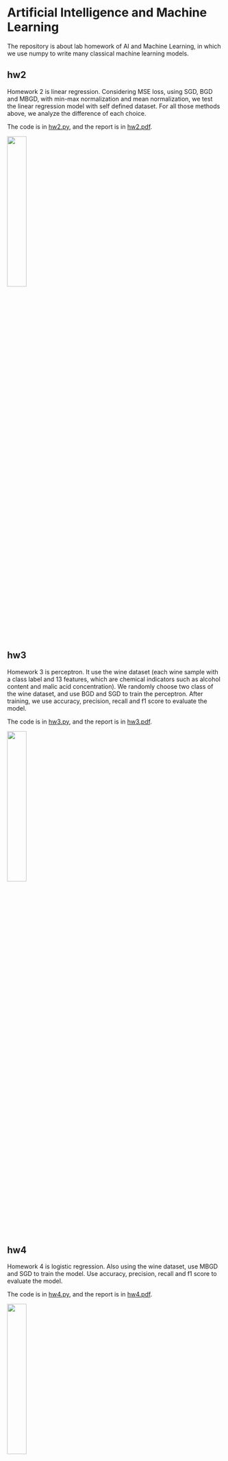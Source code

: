 # Artificial Intelligence and Machine Learning

The repository is about lab homework of AI and Machine Learning, in which we use numpy to write many classical machine learning models.

## hw2
Homework 2 is linear regression. Considering MSE loss, using SGD, BGD and MBGD, with min-max normalization and mean normalization, we test the linear regression model with self defined dataset. For all those methods above, we analyze the difference of each choice.

The code is in [hw2.py](https://github.com/Wendy-Ying/AI-and-Machine-Learning-Lab/blob/main/hw2.py), and the report is in [hw2.pdf](https://github.com/Wendy-Ying/AI-and-Machine-Learning-Lab/blob/main/%E4%BA%BA%E5%B7%A5%E6%99%BA%E8%83%BD%E4%B8%8E%E6%9C%BA%E5%99%A8%E5%AD%A6%E4%B9%A0hw2.pdf).

<img src="https://github.com/user-attachments/assets/5e30576f-4fde-4ff2-b713-40712ca1ed32" width="30%">

## hw3
Homework 3 is perceptron. It use the wine dataset (each wine sample with a class label and 13 features, which are chemical indicators such as alcohol content and malic acid concentration). We randomly choose two class of the wine dataset, and use BGD and SGD to train the perceptron. After training, we use accuracy, precision, recall and f1 score to evaluate the model.

The code is in [hw3.py](https://github.com/Wendy-Ying/AI-and-Machine-Learning-Lab/blob/main/hw3.py), and the report is in [hw3.pdf](https://github.com/Wendy-Ying/AI-and-Machine-Learning-Lab/blob/main/%E4%BA%BA%E5%B7%A5%E6%99%BA%E8%83%BD%E4%B8%8E%E6%9C%BA%E5%99%A8%E5%AD%A6%E4%B9%A0hw3.pdf).

<img src="https://github.com/user-attachments/assets/64c41536-9e29-4d61-9180-94dfe2bb5865" width="30%">

## hw4
Homework 4 is logistic regression. Also using the wine dataset, use MBGD and SGD to train the model. Use accuracy, precision, recall and f1 score to evaluate the model.

The code is in [hw4.py](https://github.com/Wendy-Ying/AI-and-Machine-Learning-Lab/blob/main/hw4.py), and the report is in [hw4.pdf](https://github.com/Wendy-Ying/AI-and-Machine-Learning-Lab/blob/main/%E4%BA%BA%E5%B7%A5%E6%99%BA%E8%83%BD%E4%B8%8E%E6%9C%BA%E5%99%A8%E5%AD%A6%E4%B9%A0hw4.pdf).

<img src="https://github.com/user-attachments/assets/116695e0-74cd-47da-998c-1ad52ce79bee" width="30%">

## hw5
Homework 5 is multi-layer perceptron. It use numpy to develop MLP model, with SGD and MBGD update method. Also, there's cross validation and early stopping, to automatically increase the size of the layer. The model is tested by classification problem and nonlinear regression problem, and both of them have perfect performance.

The code is in [hw5.py](https://github.com/Wendy-Ying/AI-and-Machine-Learning-Lab/blob/main/hw5.py), and the report is in [hw5.pdf](https://github.com/Wendy-Ying/AI-and-Machine-Learning-Lab/blob/main/%E4%BA%BA%E5%B7%A5%E6%99%BA%E8%83%BD%E4%B8%8E%E6%9C%BA%E5%99%A8%E5%AD%A6%E4%B9%A0hw5.pdf).

<img src="https://github.com/user-attachments/assets/b68f6824-63a2-4593-82bc-4b560fdadebd" width="30%">
<img src="https://github.com/user-attachments/assets/39f1e752-907d-4ee4-8fb5-1d0b074d6670" width="30%">

## hw6
Homework 6 is k-nearest neighbour. Realized by numpy, the model has perfect performance with Breast Cancer Wisconsin dataset.

The code is in [hw6.py](https://github.com/Wendy-Ying/AI-and-Machine-Learning-Lab/blob/main/hw6.py), and the report is in [hw6.pdf](https://github.com/Wendy-Ying/AI-and-Machine-Learning-Lab/blob/main/%E4%BA%BA%E5%B7%A5%E6%99%BA%E8%83%BD%E4%B8%8E%E6%9C%BA%E5%99%A8%E5%AD%A6%E4%B9%A0hw6.pdf).

<img src="https://github.com/user-attachments/assets/1d5f2bd6-bbb8-4d22-8e10-7972e31c1b00" width="30%">

## hw7
Homework 7 is decision tree. It use Contact Lenses Dataset to test the model. The model is only the most basic implementation.

The code is in [hw7.py](https://github.com/Wendy-Ying/AI-and-Machine-Learning-Lab/blob/main/hw7.py), and the report is in [hw7.pdf](https://github.com/Wendy-Ying/AI-and-Machine-Learning-Lab/blob/main/%E4%BA%BA%E5%B7%A5%E6%99%BA%E8%83%BD%E4%B8%8E%E6%9C%BA%E5%99%A8%E5%AD%A6%E4%B9%A0hw7.pdf).

<img src="https://github.com/user-attachments/assets/60a4e18c-c487-48c5-b4d1-bed8330b990c" width="30%">

## hw8
Homework 8 is multi-class mlp. It use optical digits dataset to test the model, with many reuslts analyazation.

The code is in [hw8.py](https://github.com/Wendy-Ying/AI-and-Machine-Learning-Lab/blob/main/hw8.py), and the report is in [hw8.pdf](https://github.com/Wendy-Ying/AI-and-Machine-Learning-Lab/blob/main/%E4%BA%BA%E5%B7%A5%E6%99%BA%E8%83%BD%E4%B8%8E%E6%9C%BA%E5%99%A8%E5%AD%A6%E4%B9%A0hw8.pdf).

<img src="https://github.com/user-attachments/assets/c9c8dfef-d308-407f-82a8-f3614fe6cfb7" width="30%">

## hw9
Homework 9 is Dimensionality Reduction and Autoencoders. It realize PCA, Linear Autoencoder and Nonlinear Autoencoder. From my analysis, such dimensionality really works.

The code is in [hw9.py](https://github.com/Wendy-Ying/AI-and-Machine-Learning-Lab/blob/main/hw9.py), and the report is in [hw9.pdf](https://github.com/Wendy-Ying/AI-and-Machine-Learning-Lab/blob/main/%E4%BA%BA%E5%B7%A5%E6%99%BA%E8%83%BD%E4%B8%8E%E6%9C%BA%E5%99%A8%E5%AD%A6%E4%B9%A0hw9.pdf).

<img src="https://github.com/user-attachments/assets/976e3248-24fa-482d-a7d5-d03f4a97d5ac" width="30%">
<img src="https://github.com/user-attachments/assets/d68c1a9f-75cc-4a09-be73-521677dfff60" width="30%">
<img src="https://github.com/user-attachments/assets/461b9a5a-bca4-4ff3-a7d2-9056e6160904" width="30%">

